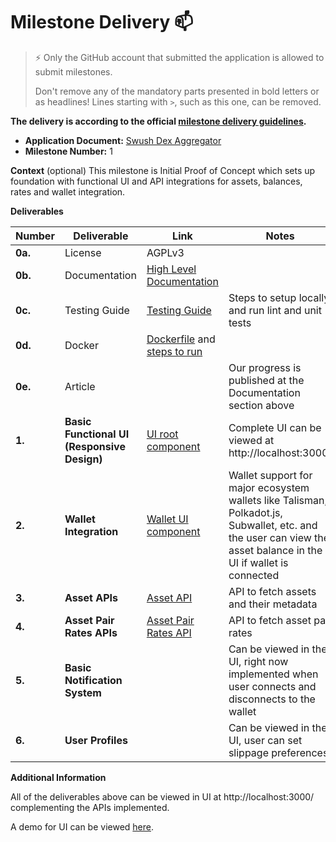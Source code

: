 # Milestone Delivery :mailbox:

> ⚡ Only the GitHub account that submitted the application is allowed to submit milestones. 
> 
> Don't remove any of the mandatory parts presented in bold letters or as headlines! Lines starting with `>`, such as this one, can be removed.

**The delivery is according to the official [milestone delivery guidelines](https://github.com/w3f/Grants-Program/blob/master/docs/Support%20Docs/milestone-deliverables-guidelines.md).**  

* **Application Document:** [Swush Dex Aggregator](https://github.com/w3f/Grants-Program/blob/master/applications/swush-dex-aggregator.md)
* **Milestone Number:** 1

**Context** (optional)
This milestone is Initial Proof of Concept which sets up foundation with functional UI and API integrations for assets, balances, rates and wallet integration.

**Deliverables**


| Number | Deliverable | Link | Notes |
| --- | --- | --- | --- |
| **0a.** | License | AGPLv3  |
| **0b.** | Documentation | [High Level Documentation](https://github.com/swush-network/swush-dex-aggregator/blob/main/docs/high-level-documentation.md) | 
| **0c.** | Testing Guide | [Testing Guide](https://github.com/swush-labs/swush-app?tab=readme-ov-file#getting-started) | Steps to setup locally and run lint and unit tests |
| **0d.** | Docker | [Dockerfile](https://github.com/swush-labs/swush-app/blob/dev/docker-compose.yml) and [steps to run](https://github.com/swush-labs/swush-app?tab=readme-ov-file#docker-development-environment) | 
| **0e.** | Article | | Our progress is published at the Documentation section above
| **1.** | **Basic Functional UI (Responsive Design)** |[UI root component](https://github.com/swush-labs/swush-app/blob/dev/apps/web/src/app/page.tsx) | Complete UI can be viewed at http://localhost:3000/
| **2.** | **Wallet Integration** | [Wallet UI component](https://github.com/swush-labs/swush-app/blob/dev/apps/web/src/components/swap/WalletButton.tsx)| Wallet support for major ecosystem wallets like Talisman, Polkadot.js, Subwallet, etc. and the user can view the asset balance in the UI if wallet is connected
| **3.** | **Asset APIs** | [Asset API](https://github.com/swush-labs/swush-app/blob/dev/packages/api/src/routes/assets.ts#L24-L55)| API to fetch assets and their metadata 
| **4.** | **Asset Pair Rates APIs** | [Asset Pair Rates API](https://github.com/swush-labs/swush-app/blob/dev/packages/api/src/routes/assets.ts#L57-L113)| API to fetch asset pair rates 
| **5.** | **Basic Notification System** | | Can be viewed in the UI, right now implemented when user connects and disconnects to the wallet
| **6.** | **User Profiles** | | Can be viewed in the UI, user can set slippage preferences


**Additional Information**

All of the deliverables above can be viewed in UI at http://localhost:3000/ complementing the APIs implemented.

A demo for UI can be viewed [here](https://www.loom.com/share/3dd0f5b4bb2040fa871b8b5a469c4e3a?sid=115150bb-f80b-4c76-b922-c461891564ce).
